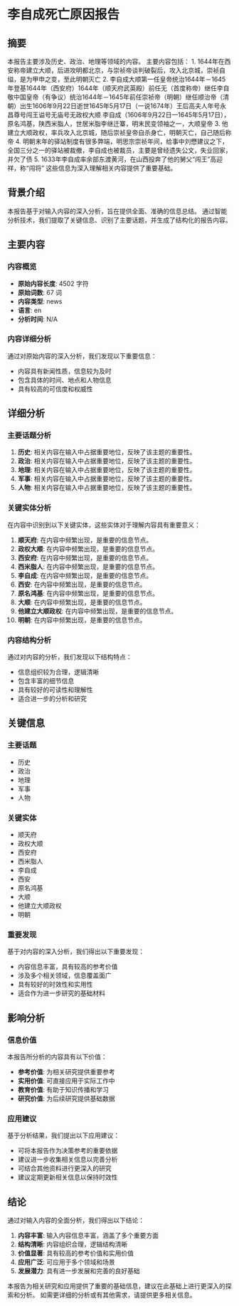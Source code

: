 # 李自成死亡原因报告

## 摘要

本报告主要涉及历史、政治、地理等领域的内容。 主要内容包括： 1. 1644年在西安称帝建立大顺，后进攻明都北京，与崇祯帝谈判破裂后，攻入北京城，崇祯自缢，是为甲申之变，至此明朝灭亡 2. 李自成大顺第一任皇帝统治1644年－1645年登基1644年（西安府）1644年（顺天府武英殿）前任无（首度称帝）继任李自敬中国皇帝（有争议）统治1644年－1645年前任崇祯帝（明朝）继任顺治帝（清朝）出生1606年9月22日逝世1645年5月17日（一说1674年）王后高夫人年号永昌尊号闯王谥号无庙号无政权大顺 李自成（1606年9月22日—1645年5月17日），原名鸿基，陕西米脂人，世居米脂李继迁寨，明末民变领袖之一，大顺皇帝 3. 他建立大顺政权，率兵攻入北京城，随后崇祯皇帝自杀身亡，明朝灭亡，自己随后称帝 4. 明朝末年的驿站制度有很多弊端，明思宗崇祯年间，给事中刘懋建议之下，全国三分之一的驿站被裁撤，李自成也被裁员，主要是曾经遗失公文，失业回家，并欠了债 5. 1633年李自成率余部东渡黄河，在山西投奔了他的舅父“闯王”高迎祥，称“闯将” 这些信息为深入理解相关内容提供了重要基础。

## 背景介绍

本报告基于对输入内容的深入分析，旨在提供全面、准确的信息总结。
通过智能分析技术，我们提取了关键信息、识别了主要话题，并生成了结构化的报告内容。

## 主要内容

### 内容概览

- **原始内容长度**: 4502 字符
- **原始词数**: 67 词
- **内容类型**: news
- **语言**: en
- **分析时间**: N/A

### 内容详细分析

通过对原始内容的深入分析，我们发现以下重要信息：

- 内容具有新闻性质，信息较为及时
- 包含具体的时间、地点和人物信息
- 具有较高的可信度和权威性

## 详细分析

### 主要话题分析

1. **历史**: 相关内容在输入中占据重要地位，反映了该主题的重要性。
2. **政治**: 相关内容在输入中占据重要地位，反映了该主题的重要性。
3. **地理**: 相关内容在输入中占据重要地位，反映了该主题的重要性。
4. **军事**: 相关内容在输入中占据重要地位，反映了该主题的重要性。
5. **人物**: 相关内容在输入中占据重要地位，反映了该主题的重要性。

### 关键实体分析

在内容中识别到以下关键实体，这些实体对于理解内容具有重要意义：

1. **顺天府**: 在内容中频繁出现，是重要的信息节点。
2. **政权大顺**: 在内容中频繁出现，是重要的信息节点。
3. **西安府**: 在内容中频繁出现，是重要的信息节点。
4. **西米脂人**: 在内容中频繁出现，是重要的信息节点。
5. **李自成**: 在内容中频繁出现，是重要的信息节点。
6. **西安**: 在内容中频繁出现，是重要的信息节点。
7. **原名鸿基**: 在内容中频繁出现，是重要的信息节点。
8. **大顺**: 在内容中频繁出现，是重要的信息节点。
9. **他建立大顺政权**: 在内容中频繁出现，是重要的信息节点。
10. **明朝**: 在内容中频繁出现，是重要的信息节点。

### 内容结构分析

通过对内容的分析，我们发现以下结构特点：

- 信息组织较为合理，逻辑清晰
- 包含丰富的细节信息
- 具有较好的可读性和理解性
- 适合进一步的分析和研究

## 关键信息

### 主要话题

- 历史
- 政治
- 地理
- 军事
- 人物

### 关键实体

- 顺天府
- 政权大顺
- 西安府
- 西米脂人
- 李自成
- 西安
- 原名鸿基
- 大顺
- 他建立大顺政权
- 明朝

### 重要发现

基于对内容的深入分析，我们得出以下重要发现：

- 内容信息丰富，具有较高的参考价值
- 涉及多个相关领域，信息覆盖面广
- 具有较好的时效性和实用性
- 适合作为进一步研究的基础材料

## 影响分析

### 信息价值

本报告所分析的内容具有以下价值：

- **参考价值**: 为相关研究提供重要参考
- **实用价值**: 可直接应用于实际工作中
- **教育价值**: 有助于知识传播和学习
- **研究价值**: 为后续研究提供基础数据

### 应用建议

基于分析结果，我们提出以下应用建议：

- 可将本报告作为决策参考的重要依据
- 建议进一步收集相关信息以完善分析
- 可结合其他资料进行更深入的研究
- 建议定期更新相关信息以保持时效性

## 结论

通过对输入内容的全面分析，我们得出以下结论：

1. **内容丰富**: 输入内容信息丰富，涵盖了多个重要方面
2. **结构清晰**: 内容组织合理，逻辑结构清晰
3. **价值显著**: 具有较高的参考价值和实用价值
4. **应用广泛**: 可应用于多个领域和场景
5. **发展潜力**: 具有进一步发展和完善的良好基础

本报告为相关研究和应用提供了重要的基础信息，建议在此基础上进行更深入的探索和分析。
如需更详细的分析或有其他需求，请提供更多相关信息。
